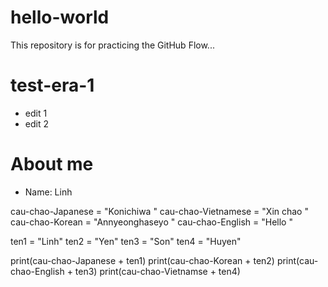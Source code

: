 # hello-world
This repository is for practicing the GitHub Flow...

# test-era-1
- edit 1
- edit 2

# About me
- Name: Linh

cau-chao-Japanese = "Konichiwa "
cau-chao-Vietnamese = "Xin chao "
cau-chao-Korean = "Annyeonghaseyo "
cau-chao-English = "Hello "

ten1 = "Linh"
ten2 = "Yen"
ten3 = "Son"
ten4 = "Huyen"

print(cau-chao-Japanese + ten1)
print(cau-chao-Korean + ten2)
print(cau-chao-English + ten3)
print(cau-chao-Vietnamse + ten4)
